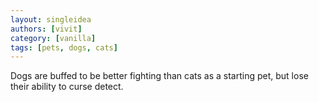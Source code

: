```yaml
---
layout: singleidea
authors: [vivit]
category: [vanilla]
tags: [pets, dogs, cats]
---
```

Dogs are buffed to be better fighting than cats as a starting pet, but lose their ability to curse detect.
